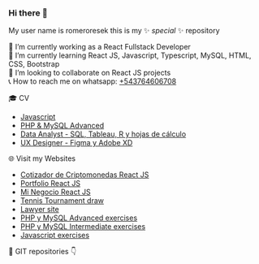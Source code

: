 ### Hi there 👋


My user name is romeroresek this is my ✨ _special_ ✨ repository<br>

🔭 I’m currently working as a React Fullstack Developer<br>
🌱 I’m currently learning React JS, Javascript, Typescript, MySQL, HTML, CSS, Bootstrap<br>
👯 I’m looking to collaborate on React JS projects<br>
📞 How to reach me on whatsapp: [+543764606708](https://wa.me/543764606708)<br>


🎓 CV
- [Javascript](https://www.elearning-total.com/campus/blocks/download_certificates/downcert.php/mod_certificate/issue/79268/cert_aprob_55396_2550_2_2022-07-11-18-32-25.pdf)
- [PHP & MySQL Advanced](https://www.elearning-total.com/campus/blocks/download_certificates/downcert.php/mod_certificate/issue/82588/cert_aprob_55396_2300_2_2022-08-24-12-03-44.pdf)
- [Data Analyst - SQL, Tableau, R y hojas de cálculo](https://coursera.org/share/6db62719f30cc7407ac428ca0783ffbd)
- [UX Designer - Figma y Adobe XD](https://coursera.org/share/70e6b0c1ab40c244185c8770ae307268)

🌐 Visit my Websites <br>
- [Cotizador de Criptomonedas React JS](http://criptos.portafolio.ar)
- [Portfolio React JS](http://portafolio.portafolio.ar)
- [Mi Negocio React JS](http://minegocio.portafolio.ar)
- [Tennis Tournament draw](http://torneito.com.ar)<br>
- [Lawyer site](http://yawny.com.ar/)<br>
- [PHP y MySQL Advanced exercises](http://portafolio.ar/php_avanzado_utn/)<br>
- [PHP y MySQL Intermediate exercises](http://portafolio.ar/php_intermedio_utn/)<br>
- [Javascript exercises](http://portafolio.ar/javascript_utn/)<br>

💼 GIT repositories 👇
